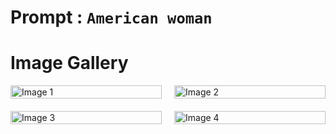 # Prompt : `American woman`

# Image Gallery

<div style="display: grid; grid-template-columns: 1fr 1fr; gap: 20px; max-width: 800px; margin: 0 auto;">
    <div>
        <img src="u3266513238_An_Indian_person_--v_6.1_71ea4e97-064e-4de7-b919-ee7486da863d_0.png" alt="Image 1" style="width: 100%; height: auto;">
    </div>
    <div>
        <img src="u3266513238_An_Indian_person_--v_6.1_71ea4e97-064e-4de7-b919-ee7486da863d_1.png" alt="Image 2" style="width: 100%; height: auto;">
    </div>
    <div>
        <img src="u3266513238_An_Indian_person_--v_6.1_71ea4e97-064e-4de7-b919-ee7486da863d_2.png" alt="Image 3" style="width: 100%; height: auto;">
    </div>
    <div>
        <img src="u3266513238_An_Indian_person_--v_6.1_71ea4e97-064e-4de7-b919-ee7486da863d_3.png" alt="Image 4" style="width: 100%; height: auto;">
    </div>
</div>
